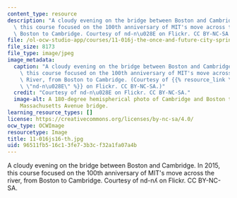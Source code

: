 ```yaml
---
content_type: resource
description: "A cloudy evening on the bridge between Boston and Cambridge. In 2015,\
  \ this course focused on the 100th anniversary of MIT's move across the river, from\
  \ Boston to Cambridge. Courtesy of nd-n\u028E on Flickr. CC BY-NC-SA."
file: /ol-ocw-studio-app/courses/11-016j-the-once-and-future-city-spring-2015/96511fb516c13fe73b3cf32a1fa07a4b_11-016js16-th.jpg
file_size: 8173
file_type: image/jpeg
image_metadata:
  caption: "A cloudy evening on the bridge between Boston and Cambridge. In 2015,\
    \ this course focused on the 100th anniversary of MIT's move across the Charles\
    \ River, from Boston to Cambridge. (Courtesy of {{% resource_link \"3184b953-83eb-4c4e-a400-50d559be1558\"\
    \ \"nd-n\u028E\" %}} on Flickr. CC BY-NC-SA.)"
  credit: "Courtesy of nd-n\u028E on Flickr. CC BY-NC-SA."
  image-alt: A 180-degree hemispherical photo of Cambridge and Boston taken from the
    Massachusetts Avenue bridge.
learning_resource_types: []
license: https://creativecommons.org/licenses/by-nc-sa/4.0/
ocw_type: OCWImage
resourcetype: Image
title: 11-016js16-th.jpg
uid: 96511fb5-16c1-3fe7-3b3c-f32a1fa07a4b
---
```

A cloudy evening on the bridge between Boston and Cambridge. In 2015, this course focused on the 100th anniversary of MIT's move across the river, from Boston to Cambridge. Courtesy of nd-nʎ on Flickr. CC BY-NC-SA.